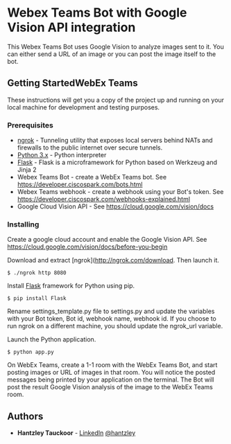 # Webex Teams Bot with Google Vision API integration

This Webex Teams Bot uses Google Vision to analyze images sent to it. You can either send a URL of an image or you can post the image itself to the bot.



## Getting StartedWebEx Teams

These instructions will get you a copy of the project up and running on your local machine for development and testing purposes.



### Prerequisites
* [ngrok](http://ngrok.com) - Tunneling utility that exposes local servers behind NATs and firewalls to the public internet over secure tunnels.
* [Python 3.x](http://www.python.org) - Python interpreter
* [Flask](http://flask.pocoo.org/)  - Flask is a microframework for Python based on Werkzeug and Jinja 2
* Webex Teams Bot - create a WebEx Teams bot. See https://developer.ciscospark.com/bots.html
* Webex Teams webhook - create a webhook using your Bot's token. See https://developer.ciscospark.com/webhooks-explained.html
* Google Cloud Vision API - See https://cloud.google.com/vision/docs


### Installing

Create a google cloud account and enable the Google Vision API. See https://cloud.google.com/vision/docs/before-you-begin


Download and extract [ngrok](http://ngrok.com/download. Then launch it.

```
$ ./ngrok http 8080
```

Install [Flask](http://flask.pocoo.org/) framework for Python using pip.

```
$ pip install Flask
```

Rename settings_template.py file to settings.py and update the variables with your Bot token, Bot id, webhook name, webhook id. If you choose to run ngrok on a different machine, you should update the ngrok_url variable.

Launch the Python application.

```
$ python app.py
```

On WebEx Teams, create a 1-1 room with the WebEx Teams Bot, and start posting images or URL of images in that room. You will notice the posted messages being printed by your application on the terminal. The Bot will post the result Google Vision analysis of the image to the WebEx Teams room.


## Authors

* **Hantzley Tauckoor** - [LinkedIn](http://linkedin.com/in/hantzley) [@hantzley](http://twitter.com/hantzley)
